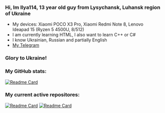 ### Hi, Im Ilya114, 13 year old guy from Lysychansk, Luhansk region of Ukraine 

- My devices: Xiaomi POCO X3 Pro, Xiaomi Redmi Note 8, Lenovo Ideapad 15 (Ryzen 5 4500U, 8/512)
- I am currently learning HTML, I also want to learn C++ or C#
- I know Ukrainian, Russian and partially English
- [My Telegram](https://t.me/Ilya114UA)

### Glory to Ukraine!

### My GitHub stats:
[![Readme Card](https://github-readme-stats.vercel.app/api?username=Ilya114&theme=dark&border_color=FFFFFF&show_icons=true&hide_title=true)](https://github.com/anuraghazra/github-readme-stats)

### My current active repositores:

[![Readme Card](https://github-readme-stats.vercel.app/api/pin?username=Ilya114&repo=lxc_vayu&theme=dark)](https://github.com/Ilya114/lxc_vayu)
[![Readme Card](https://github-readme-stats.vercel.app/api/pin?username=Ilya114&repo=Box64Droid&theme=dark)](https://github.com/Ilya114/Box64Droid)
